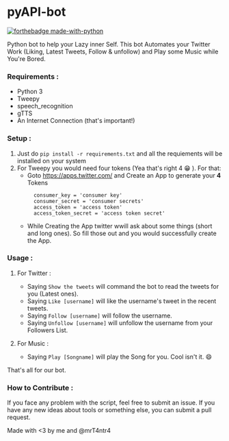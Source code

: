 # pyAPI-bot

[![forthebadge made-with-python](http://ForTheBadge.com/images/badges/made-with-python.svg)](https://www.python.org/)

Python bot to help your Lazy inner Self. This bot Automates your Twitter Work (Liking, Latest Tweets, Follow & unfollow) and Play some Music while You're Bored.

### Requirements :
* Python 3 
* Tweepy
* speech_recognition
* gTTS
* An Internet Connection (that's important!)

### Setup :
1. Just do ``` pip install -r requirements.txt ``` and all the requiements will be installed on your system
2. For Tweepy you would need four tokens (Yea that's right 4 :grin: ). For that:
    * Goto https://apps.twitter.com/ and Create an App to generate your **4** Tokens 
      ```
        consumer_key = 'consumer key'
        consumer_secret = 'consumer secrets'
        access_token = 'access token'
        access_token_secret = 'access token secret'
      ```
    * While Creating the App twitter wwill ask about some things (short and long ones). So fill those out and you would               successfully create the App.
    
 ### Usage :
 1. For Twitter :
    * Saying ``` Show the tweets ``` will command the bot to read the tweets for you (Latest ones).
    * Saying ``` Like [username] ``` will like the username's tweet in the recent tweets.
    * Saying ``` Follow [username] ``` will follow the username. 
    * Saying ``` Unfollow [username] ``` will unfollow the username from your Followers List.
 
 2. For Music :
    * Saying ``` Play [Songname] ``` will play the Song for you. Cool isn't it. :smile:
    
 That's all for our bot. 

### How to Contribute :
 If you face any problem with the script, feel free to submit an issue.
 If you have any new ideas about tools or something else, you can submit a pull request.
 
 Made with <3 by me and @mrT4ntr4
 
